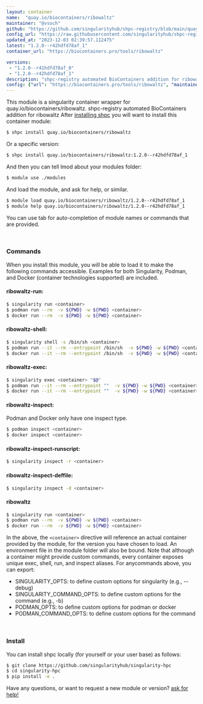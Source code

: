 ```yaml
---
layout: container
name:  "quay.io/biocontainers/ribowaltz"
maintainer: "@vsoch"
github: "https://github.com/singularityhub/shpc-registry/blob/main/quay.io/biocontainers/ribowaltz/container.yaml"
config_url: "https://raw.githubusercontent.com/singularityhub/shpc-registry/main/quay.io/biocontainers/ribowaltz/container.yaml"
updated_at: "2023-12-03 02:39:57.112475"
latest: "1.2.0--r42hdfd78af_1"
container_url: "https://biocontainers.pro/tools/ribowaltz"

versions:
 - "1.2.0--r41hdfd78af_0"
 - "1.2.0--r42hdfd78af_1"
description: "shpc-registry automated BioContainers addition for ribowaltz"
config: {"url": "https://biocontainers.pro/tools/ribowaltz", "maintainer": "@vsoch", "description": "shpc-registry automated BioContainers addition for ribowaltz", "latest": {"1.2.0--r42hdfd78af_1": "sha256:ba7e0e4413de7acd6c263f89b6c861265c26598bdb7113b9239d42e5a08694c0"}, "tags": {"1.2.0--r41hdfd78af_0": "sha256:880cedb414633d44e467c39feed9f85212fc5270c3149a2d966b4fd2cf980426", "1.2.0--r42hdfd78af_1": "sha256:ba7e0e4413de7acd6c263f89b6c861265c26598bdb7113b9239d42e5a08694c0"}, "docker": "quay.io/biocontainers/ribowaltz"}
---
```


This module is a singularity container wrapper for quay.io/biocontainers/ribowaltz.
shpc-registry automated BioContainers addition for ribowaltz
After [installing shpc](#install) you will want to install this container module:


```bash
$ shpc install quay.io/biocontainers/ribowaltz
```

Or a specific version:

```bash
$ shpc install quay.io/biocontainers/ribowaltz:1.2.0--r42hdfd78af_1
```

And then you can tell lmod about your modules folder:

```bash
$ module use ./modules
```

And load the module, and ask for help, or similar.

```bash
$ module load quay.io/biocontainers/ribowaltz/1.2.0--r42hdfd78af_1
$ module help quay.io/biocontainers/ribowaltz/1.2.0--r42hdfd78af_1
```

You can use tab for auto-completion of module names or commands that are provided.

<br>

### Commands

When you install this module, you will be able to load it to make the following commands accessible.
Examples for both Singularity, Podman, and Docker (container technologies supported) are included.

#### ribowaltz-run:

```bash
$ singularity run <container>
$ podman run --rm  -v ${PWD} -w ${PWD} <container>
$ docker run --rm  -v ${PWD} -w ${PWD} <container>
```

#### ribowaltz-shell:

```bash
$ singularity shell -s /bin/sh <container>
$ podman run --it --rm --entrypoint /bin/sh  -v ${PWD} -w ${PWD} <container>
$ docker run --it --rm --entrypoint /bin/sh  -v ${PWD} -w ${PWD} <container>
```

#### ribowaltz-exec:

```bash
$ singularity exec <container> "$@"
$ podman run --it --rm --entrypoint ""  -v ${PWD} -w ${PWD} <container> "$@"
$ docker run --it --rm --entrypoint ""  -v ${PWD} -w ${PWD} <container> "$@"
```

#### ribowaltz-inspect:

Podman and Docker only have one inspect type.

```bash
$ podman inspect <container>
$ docker inspect <container>
```

#### ribowaltz-inspect-runscript:

```bash
$ singularity inspect -r <container>
```

#### ribowaltz-inspect-deffile:

```bash
$ singularity inspect -d <container>
```



#### ribowaltz

```bash
$ singularity run <container>
$ podman run --rm  -v ${PWD} -w ${PWD} <container>
$ docker run --rm  -v ${PWD} -w ${PWD} <container>
```


In the above, the `<container>` directive will reference an actual container provided
by the module, for the version you have chosen to load. An environment file in the
module folder will also be bound. Note that although a container
might provide custom commands, every container exposes unique exec, shell, run, and
inspect aliases. For anycommands above, you can export:

 - SINGULARITY_OPTS: to define custom options for singularity (e.g., --debug)
 - SINGULARITY_COMMAND_OPTS: to define custom options for the command (e.g., -b)
 - PODMAN_OPTS: to define custom options for podman or docker
 - PODMAN_COMMAND_OPTS: to define custom options for the command

<br>

### Install

You can install shpc locally (for yourself or your user base) as follows:

```bash
$ git clone https://github.com/singularityhub/singularity-hpc
$ cd singularity-hpc
$ pip install -e .
```

Have any questions, or want to request a new module or version? [ask for help!](https://github.com/singularityhub/singularity-hpc/issues)